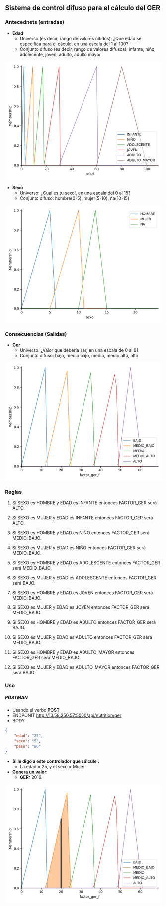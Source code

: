 ## Sistema de control difuso para el cálculo del GER
### Antecednets (entradas)
- **Edad**
    - Universo (es decir, rango de valores nítidos): ¿Que edad se especifica para el cáculo, en una escala del 1 al 100?
    - Conjunto difuso (es decir, rango de valores difusos): infante, niño, adolecente, joven, adulto, adulto mayor

![Variable edad](resources/img/edad.png)

- **Sexo**
    - Universo: ¿Cual es tu sexo!, en una escala del 0 al 15?
    - Conjunto difuso: hombre(0-5), mujer(5-10), na(10-15)

![Variable edad](resources/img/sexo.png)

### Consecuencias (Salidas)
- **Ger**
    - Universo: ¿Valor que debería ser, en una escala de 0 al 61
    - Conjunto difuso: bajo, medio bajo, medio, medio alto, alto

![Variable edad](resources/img/ger.png)


### Reglas
1. Si SEXO es HOMBRE y EDAD es INFANTE entonces FACTOR_GER será ALTO.
2. Si SEXO es MUJER y EDAD es INFANTE entonces FACTOR_GER será ALTO.

3. Si SEXO es HOMBRE y EDAD es NIÑO entonces FACTOR_GER será MEDIO_BAJO.
4. Si SEXO es MUJER y EDAD es NIÑO entonces FACTOR_GER será MEDIO_BAJO.

5. Si SEXO es HOMBRE y EDAD es ADOLESCENTE entonces FACTOR_GER será MEDIO_BAJO.
6. Si SEXO es MUJER y EDAD es ADOLESCENTE entonces FACTOR_GER será BAJO.

7. Si SEXO es HOMBRE y EDAD es JOVEN entonces FACTOR_GER será MEDIO_BAJO.
8. Si SEXO es MUJER y EDAD es JOVEN entonces FACTOR_GER será MEDIO_BAJO.

9. Si SEXO es HOMBRE y EDAD es ADULTO entonces FACTOR_GER será BAJO.
10. Si SEXO es MUJER y EDAD es ADULTO entonces FACTOR_GER será MEDIO_BAJO.

11. Si SEXO es HOMBRE y EDAD es ADULTO_MAYOR entonces FACTOR_GER será MEDIO_BAJO.
12. Si SEXO es MUJER y EDAD es ADULTO_MAYOR entonces FACTOR_GER será BAJO.
### Uso
##### POSTMAN
* Usando el verbo **POST** 
* ENDPONIT http://13.58.250.57:5000/api/nutrition/ger
* BODY
```JSON
{
	"edad": "25",
	"sexo": "5",
	"peso": "80"
}
```
- **Si le digo a este controlador que cálcule :**
    - La edad = 25, y el sexo = Mujer
- **Genera un valor:**
    - **GER:** 2016.

![Variable edad](resources/img/ger_test.png)
